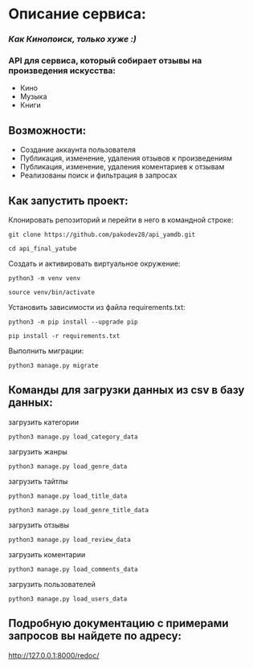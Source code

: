# Описание сервиса:
### *Как Кинопоиск, только хуже :)*
### API для сервиса, который собирает отзывы на произведения искусства:
- Кино
- Музыка
- Книги


## Возможности:
- Создание аккаунта пользователя
- Публикация, изменение, удаления отзывов к произведениям
- Публикация, изменение, удаления коментариев к отзывам
- Реализованы поиск и фильтрация в запросах


## Как запустить проект:

Клонировать репозиторий и перейти в него в командной строке:

```
git clone https://github.com/pakodev28/api_yamdb.git
```

```
cd api_final_yatube
```

Cоздать и активировать виртуальное окружение:

```
python3 -m venv venv
```

```
source venv/bin/activate
```

Установить зависимости из файла requirements.txt:

```
python3 -m pip install --upgrade pip
```

```
pip install -r requirements.txt
```

Выполнить миграции:

```
python3 manage.py migrate
```


## Команды для загрузки данных из csv в базу данных:

загрузить категории
```
python3 manage.py load_category_data
```
загрузить жанры
```
python3 manage.py load_genre_data
```
загрузить тайтлы
```
python3 manage.py load_title_data
```
```
python3 manage.py load_genre_title_data
```
загрузить отзывы
```
python3 manage.py load_review_data
```
загрузить коментарии
```
python3 manage.py load_comments_data
```
загрузить пользователей
```
python3 manage.py load_users_data
```

## Подробную документацию с примерами запросов вы найдете по адресу:
http://127.0.0.1:8000/redoc/
